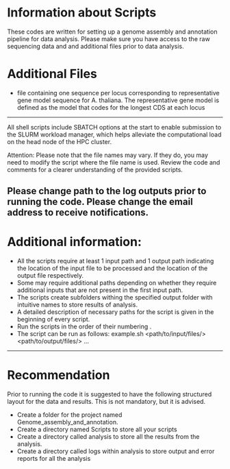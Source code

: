 # Information about Scripts

These codes are written for setting up a genome assembly and annotation pipeline for data analysis. Please make sure you have access to the raw sequencing data and and additional files prior to data analysis.

# Additional Files
-	file containing one sequence per locus corresponding to representative gene model sequence for A. thaliana. The representative gene model is defined as the model that codes for the longest CDS at each locus

-----------------------------------------------------------------------------------------------------------------------------------------------------------------------
All shell scripts include SBATCH options at the start to enable submission to the SLURM workload manager, which helps alleviate the computational load on the head node of the HPC cluster.

Attention: Please note that the file names may vary. If they do, you may need to modify the script where the file name is used. Review the code and comments for a clearer understanding of the provided scripts.

Please change path to the log outputs prior to running the code.
Please change the email address to receive notifications. 
---------------------------------------------------------------------------------------------------------------------------------------------------------------------
# Additional information:
- All the scripts require at least 1 input path and 1 output path indicating the location of the input file to be processed and the location of the output file respectively.
- Some may require additional paths depending on whether they require additional inputs that are not present in the first input path. 
- The scripts create subfolders withing the specified output folder with intuitive names to store results of analysis. 
- A detailed description of necessary paths for the script is given in the beginning of every script. 
- Run the scripts in the order of their numbering .
- The script can be run as follows:
example.sh <path/to/input/files/> <path/to/output/files/> …
---------------------------------------------------------------------------------------------------------------------------------------------------------------------
# Recommendation 
Prior to running the code it is suggested to have the following structured layout for the data and results. This is not mandatory, but it is advised. 
- Create a folder for the project named Genome_assembly_and_annotation.
- Create a directory named Scripts to store all your scripts
- Create a directory called analysis to store all the results from the analysis. 
- Create a directory called logs within analysis to store output and error reports for all the analysis






